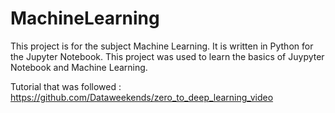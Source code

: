 # MachineLearning
This project is for the subject Machine Learning. It is written in Python for the Jupyter Notebook. 
This project was used to learn the basics of Juypyter Notebook and Machine Learning.

Tutorial that was followed : https://github.com/Dataweekends/zero_to_deep_learning_video
